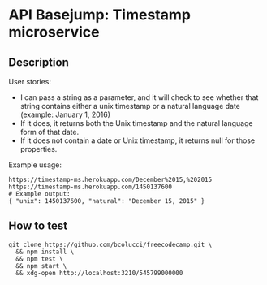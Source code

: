 
# API Basejump: Timestamp microservice

## Description

User stories:
- I can pass a string as a parameter, and it will check to see whether that string
contains either a unix timestamp or a natural language date (example: January 1, 2016)
- If it does, it returns both the Unix timestamp and the natural language form of that date.
- If it does not contain a date or Unix timestamp, it returns null for those properties.

Example usage:

    https://timestamp-ms.herokuapp.com/December%2015,%202015
    https://timestamp-ms.herokuapp.com/1450137600
    # Example output:
    { "unix": 1450137600, "natural": "December 15, 2015" }

## How to test

    git clone https://github.com/bcolucci/freecodecamp.git \
      && npm install \
      && npm test \
      && npm start \
      && xdg-open http://localhost:3210/545799000000
